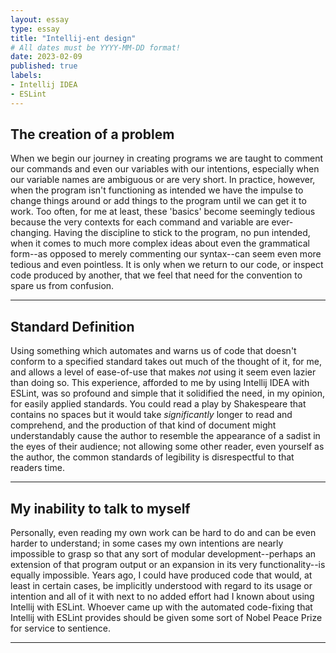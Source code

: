 ```yaml
---
layout: essay
type: essay
title: "Intellij-ent design"
# All dates must be YYYY-MM-DD format!
date: 2023-02-09
published: true
labels:
- Intellij IDEA
- ESLint
---
```

<body>
  <h2>The creation of a problem</h2>
  <p>When we begin our journey in creating programs we are taught to comment our commands and even our variables with our intentions, especially when our variable names are ambiguous or are very short.  In practice, however, when the program isn't functioning as intended we have the impulse to change things around or add things to the program until we can get it to work.  Too often, for me at least, these 'basics' become seemingly tedious because the very contexts for each command and variable are ever-changing.  Having the discipline to stick to the program, no pun intended, when it comes to much more complex ideas about even the grammatical form--as opposed to merely commenting our syntax--can seem even more tedious and even pointless.  It is only when we return to our code, or inspect code produced by another, that we feel that need for the convention to spare us from confusion.</p>
  <hr>
  <h2>Standard Definition</h2>
  <p>Using something which automates and warns us of code that doesn't conform to a specified standard takes out much of the thought of it, for me, and allows a level of ease-of-use that makes <em>not</em> using it seem even lazier than doing so.  This experience, afforded to me by using Intellij IDEA with ESLint, was so profound and simple that it solidified the need, in my opinion, for easily applied standards.  You could read a play by Shakespeare that contains no spaces but it would take <em>significantly</em> longer to read and comprehend, and the production of that kind of document might understandably cause the author to resemble the appearance of a sadist in the eyes of their audience; not allowing some other reader, even yourself as the author, the common standards of legibility is disrespectful to that readers time.</p>
  <hr>
  <h2>My inability to talk to myself</h2>
  <p>Personally, even reading my own work can be hard to do and can be even harder to understand; in some cases my own intentions are nearly impossible to grasp so that any sort of modular development--perhaps an extension of that program output or an expansion in its very functionality--is equally impossible.  Years ago, I could have produced code that would, at least in certain cases, be implicitly understood with regard to its usage or intention and all of it with next to no added effort had I known about using Intellij with ESLint.  Whoever came up with the automated code-fixing that Intellij with ESLint provides should be given some sort of Nobel Peace Prize for service to sentience.</p>
  <hr>
</body>
